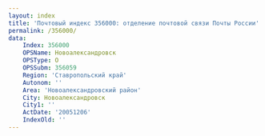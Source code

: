 ```yaml
---
layout: index
title: 'Почтовый индекс 356000: отделение почтовой связи Почты России'
permalink: /356000/
data:
    Index: 356000
    OPSName: Новоалександровск
    OPSType: О
    OPSSubm: 356059
    Region: 'Ставропольский край'
    Autonom: ''
    Area: 'Новоалександровский район'
    City: Новоалександровск
    City1: ''
    ActDate: '20051206'
    IndexOld: ''
---
```

